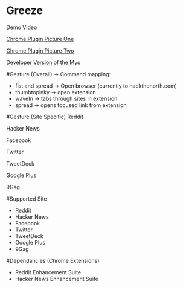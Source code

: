 Greeze
===

[Demo Video](http://vimeo.com/106725278)

[Chrome Plugin Picture One](http://zlwaterfield.com/projects/greeze/img/greeze1.jpg)

[Chrome Plugin Picture Two](http://zlwaterfield.com/projects/greeze/img/greeze2.jpg)

[Developer Version of the Myo](http://zlwaterfield.com/projects/greeze/img/nest.jpg)


#Gesture (Overall) -> Command mapping:
- fist and spread -> Open browser (currently to hackthenorth.com)
- thumbtopinky -> open extension
- waveIn -> tabs through sites in extension
- spread -> opens focused link from extension

#Gesture (Site Specific)
Reddit

Hacker News

Facebook

Twitter

TweetDeck

Google Plus

9Gag


#Supported Site
- Reddit
- Hacker News
- Facebook
- Twitter 
- TweetDeck
- Google Plus
- 9Gag


#Dependancies (Chrome Extensions)
- Reddit Enhancement Suite
- Hacker News Enhancement Suite

